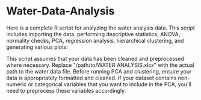 # Water-Data-Analysis
Here is a complete R script for analyzing the water analysis data. This script includes importing the data, performing descriptive statistics, ANOVA, normality checks, PCA, regression analysis, hierarchical clustering, and generating various plots:

This script assumes that your data has been cleaned and preprocessed where necessary. Replace "/path/to/WATER ANALYSIS.xlsx" with the actual path to the water data file. Before running PCA and clustering, ensure your data is appropriately formatted and cleaned. If your dataset contains non-numeric or categorical variables that you want to include in the PCA, you'll need to preprocess these variables accordingly.

